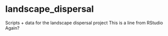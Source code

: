 # landscape_dispersal
Scripts + data for the landscape dispersal project
This is a line from RStudio
Again?